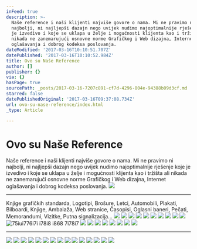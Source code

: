 ```yaml
---
inFeed: true
description: >-
  Naše reference i naši klijenti najviše govore o nama. Mi ne pravimo ni
  najbolji, ni najljepši dazajn nego uvijek nudimo najoptimalnije rješenje koje
  je izvedivo i koje se uklapa u želje i mogućnosti klijenta kao i tržišta ali
  nikada ne zanemarujući osnovne norme Grafičkog i Web dizajna, Internet
  oglašavanja i dobrog kodeksa poslovanja.
dateModified: '2017-03-16T10:10:51.707Z'
datePublished: '2017-03-16T10:10:52.984Z'
title: Ovo su Naše Reference
author: []
publisher: {}
via: {}
hasPage: true
sourcePath: _posts/2017-03-16-7207c891-cf7d-4296-804e-94388b09d3cf.md
starred: false
datePublishedOriginal: '2017-03-16T09:37:08.734Z'
url: ovo-su-nase-reference/index.html
_type: Article

---
```

# Ovo su Naše Reference

Naše reference i naši klijenti najviše govore o nama. Mi ne pravimo ni najbolji, ni najljepši dazajn nego uvijek nudimo najoptimalnije rješenje koje je izvedivo i koje se uklapa u želje i mogućnosti klijenta kao i tržišta ali nikada ne zanemarujući osnovne norme Grafičkog i Web dizajna, Internet oglašavanja i dobrog kodeksa poslovanja.
![](https://the-grid-user-content.s3-us-west-2.amazonaws.com/ed34ae8e-90b3-4a26-8ae6-57942e13f47f.jpg)

---

Knjige grafičkih standarda, Logotipi, Brošure, Letci, Automobili, Plakati, Bilboardi, Knjige, Ambalaža, Web stranice, Časopisi, Oglasni baneri, Pečati, Memorandumi, Vizitke, Putna signalizacija...
![](https://the-grid-user-content.s3-us-west-2.amazonaws.com/87cb2c78-3a8f-451d-936a-911bd7268c61.jpg)
![](https://the-grid-user-content.s3-us-west-2.amazonaws.com/7df9f109-0703-4ea8-bdca-145670f7871b.jpg)
![](https://the-grid-user-content.s3-us-west-2.amazonaws.com/24603594-a58c-4562-8a7f-d4c69c376e95.jpg)
![](https://the-grid-user-content.s3-us-west-2.amazonaws.com/fcee6d18-d324-4900-b560-997dc052268f.jpg)
![](https://the-grid-user-content.s3-us-west-2.amazonaws.com/5ac575cd-b292-451c-8a11-b495fb957769.jpg)
![](https://the-grid-user-content.s3-us-west-2.amazonaws.com/05d7f2ae-04bd-4de0-968a-4d01179c5eb1.jpg)
![](https://the-grid-user-content.s3-us-west-2.amazonaws.com/262fa08b-75d9-482f-88f8-ab4b0039aba1.jpg)
![](https://s3-us-west-2.amazonaws.com/the-grid-img/p/92f302b5a128e5b824ae45fbf233de9771fdb8e3.jpg)
![](https://the-grid-user-content.s3-us-west-2.amazonaws.com/ff2eefee-5801-4025-803c-35b8518a0167.jpg)
![](https://the-grid-user-content.s3-us-west-2.amazonaws.com/e48e3642-8d07-4134-875c-ec7645aa3ce6.jpg)
![75iui776i7i i78i8 i868 7i78i7 ](https://the-grid-user-content.s3-us-west-2.amazonaws.com/e0dc58ca-4263-4ba3-945e-74a200537385.jpg)
![](https://the-grid-user-content.s3-us-west-2.amazonaws.com/7cc2a30e-98a8-4667-9ecc-d63a895966ce.jpg)
![](https://s3-us-west-2.amazonaws.com/the-grid-img/p/2aa21242f1b00603fd2b2671ed3143dc73cee360.jpg)
![](https://s3-us-west-2.amazonaws.com/the-grid-img/p/d0364c73a099fb7b5c71bd8c29d1a697a28a7a08.jpg)
![](https://the-grid-user-content.s3-us-west-2.amazonaws.com/50254de4-1424-4947-96fb-9f5dd4093ca8.jpg)
![](https://the-grid-user-content.s3-us-west-2.amazonaws.com/6f52348e-5cc3-41dc-95b3-18b7a4f3f286.jpg)
![](https://the-grid-user-content.s3-us-west-2.amazonaws.com/0fbf8273-128a-4742-aa9e-d566b9b90f6c.jpg)
![](https://the-grid-user-content.s3-us-west-2.amazonaws.com/8bc5ca00-d8d1-4ecf-bc21-12a58dc5e38b.jpg)
![](https://the-grid-user-content.s3-us-west-2.amazonaws.com/a122acdc-8d81-487c-8445-8b98e6c5ba8d.jpg)

---

![](https://s3-us-west-2.amazonaws.com/the-grid-img/p/de03c553f02484c6f36f3169eecdfde0fe38afa9.jpg)
![](https://the-grid-user-content.s3-us-west-2.amazonaws.com/bb713478-164c-4af8-97ba-2d387a1330b3.jpg)
![](https://the-grid-user-content.s3-us-west-2.amazonaws.com/249aba1c-b03e-4d6f-a092-981ecb2120f0.jpg)
![](https://the-grid-user-content.s3-us-west-2.amazonaws.com/f00eff1d-8062-492c-a47a-ace22fe0911b.jpg)
![](https://the-grid-user-content.s3-us-west-2.amazonaws.com/5104b471-a1bd-4226-b91f-6b1dbbbbf07d.jpg)
![](https://the-grid-user-content.s3-us-west-2.amazonaws.com/9a6bca7f-9b85-49f1-81f3-421ce3b86a6d.jpg)
![](https://the-grid-user-content.s3-us-west-2.amazonaws.com/684c0cf3-fbb7-408e-9717-7453c6a4995d.jpg)
![](https://the-grid-user-content.s3-us-west-2.amazonaws.com/5c0b3c79-3951-433f-a623-0ddd8b650b3f.jpg)
![](https://the-grid-user-content.s3-us-west-2.amazonaws.com/c42e9149-f6f9-4b58-b2d1-ae522c8c365d.jpg)
![](https://the-grid-user-content.s3-us-west-2.amazonaws.com/d30ec9a6-178c-4f9c-b1fb-5dde7ea890f6.jpg)
![](https://the-grid-user-content.s3-us-west-2.amazonaws.com/3339d699-9a2a-4665-85f6-ae94a03b970c.jpg)
![](https://the-grid-user-content.s3-us-west-2.amazonaws.com/61a1c819-92a0-41b3-a518-fd842c9af09d.jpg)
![](https://the-grid-user-content.s3-us-west-2.amazonaws.com/834657f5-4b71-46af-b737-ef20fd4695ed.jpg)
![](https://the-grid-user-content.s3-us-west-2.amazonaws.com/e40fb5c2-a549-4114-9bd0-f48fdc289947.jpg)
![](https://the-grid-user-content.s3-us-west-2.amazonaws.com/c37f6ca1-d73b-424a-a69f-0505931ef4cf.jpg)
